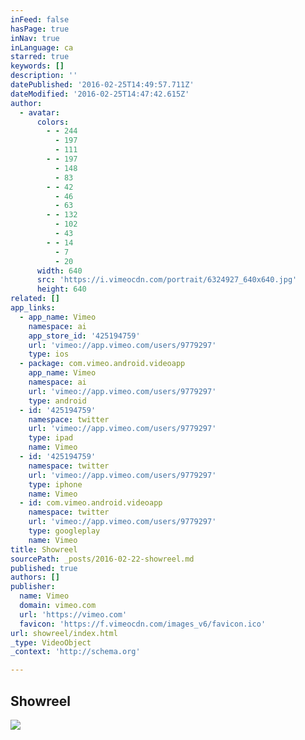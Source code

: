 ```yaml
---
inFeed: false
hasPage: true
inNav: true
inLanguage: ca
starred: true
keywords: []
description: ''
datePublished: '2016-02-25T14:49:57.711Z'
dateModified: '2016-02-25T14:47:42.615Z'
author:
  - avatar:
      colors:
        - - 244
          - 197
          - 111
        - - 197
          - 148
          - 83
        - - 42
          - 46
          - 63
        - - 132
          - 102
          - 43
        - - 14
          - 7
          - 20
      width: 640
      src: 'https://i.vimeocdn.com/portrait/6324927_640x640.jpg'
      height: 640
related: []
app_links:
  - app_name: Vimeo
    namespace: ai
    app_store_id: '425194759'
    url: 'vimeo://app.vimeo.com/users/9779297'
    type: ios
  - package: com.vimeo.android.videoapp
    app_name: Vimeo
    namespace: ai
    url: 'vimeo://app.vimeo.com/users/9779297'
    type: android
  - id: '425194759'
    namespace: twitter
    url: 'vimeo://app.vimeo.com/users/9779297'
    type: ipad
    name: Vimeo
  - id: '425194759'
    namespace: twitter
    url: 'vimeo://app.vimeo.com/users/9779297'
    type: iphone
    name: Vimeo
  - id: com.vimeo.android.videoapp
    namespace: twitter
    url: 'vimeo://app.vimeo.com/users/9779297'
    type: googleplay
    name: Vimeo
title: Showreel
sourcePath: _posts/2016-02-22-showreel.md
published: true
authors: []
publisher:
  name: Vimeo
  domain: vimeo.com
  url: 'https://vimeo.com'
  favicon: 'https://f.vimeocdn.com/images_v6/favicon.ico'
url: showreel/index.html
_type: VideoObject
_context: 'http://schema.org'

---
```

<article style=""><h1>Showreel</h1><img src="https://s3-us-west-2.amazonaws.com/the-grid-img/p/436bc9d10df5d82901ffea6f151a3ab1208d086e.jpg" /></article>